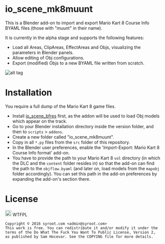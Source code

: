 # io_scene_mk8muunt

This is a Blender add-on to import and export Mario Kart 8 Course Info BYAML files (those with "muunt" in their name).

It is currently in the alpha stage and supports the following features:

- Load all Areas, ClipAreas, EffectAreas and Objs, visualizing the parameters in Blender panels.
- Allow editing of Obj configurations.
- Export (modified) Objs to a new BYAML file written from scratch.

![alt tag](https://raw.githubusercontent.com/Syroot/io_scene_mk8muunt/master/doc/readme/example.png)

Installation
============

You require a full dump of the Mario Kart 8 game files.

- Install <a href="https://github.com/Syroot/io_scene_bfres">io_scene_bfres</a> first, as the addon will be used to load Obj models which appear on the track.
- Go to your Blender installation directory inside the version folder, and then to `scripts` > `addons`.
- Create a new folder called "io_scene_mk8muunt".
- Copy in all `*.py` files from the `src` folder of this repository.
- In the Blender user preferences, enable the 'Import-Export: Mario Kart 8 Course Info format' add-on.
- You have to provide the path to your Mario Kart 8 `vol` directory (in which the DLC and the `content` folder resides in) so that the add-on can find the path to the `objflow.byaml` (and later on, load models from the `mapobj` folder accordingly). You can set this path in the add-on preferences by expanding the add-on's section there.

License
=======

<a href="http://www.wtfpl.net/"><img src="http://www.wtfpl.net/wp-content/uploads/2012/12/wtfpl.svg" height="20" alt="WTFPL" /></a> WTFPL

    Copyright © 2016 syroot.com <admin@syroot.com>
    This work is free. You can redistribute it and/or modify it under the
    terms of the Do What The Fuck You Want To Public License, Version 2,
    as published by Sam Hocevar. See the COPYING file for more details.
